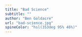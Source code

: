 ```yaml
---
title: "Bad Science"
subtitle: ""
author: "Ben Goldacre"
url: "bad-science.jpg"
spineColor: "hsl(353deg 95% 46%)"
---
```

